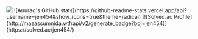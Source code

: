 <img src="https://capsule-render.vercel.app/api?type=waving&color=auto&height=200&section=header&text=jen454;&fontSize=90" />
![Anurag's GitHub stats](https://github-readme-stats.vercel.app/api?username=jen454&show_icons=true&theme=radical)
[![Solved.ac Profile](http://mazassumnida.wtf/api/v2/generate_badge?boj=jen454)](https://solved.ac/jen454/)
<!--
**jen454/jen454** is a ✨ _special_ ✨ repository because its `README.md` (this file) appears on your GitHub profile.

Here are some ideas to get you started:

- 🔭 I’m currently working on ...
- 🌱 I’m currently learning ...
- 👯 I’m looking to collaborate on ...
- 🤔 I’m looking for help with ...
- 💬 Ask me about ...
- 📫 How to reach me: ...
- 😄 Pronouns: ...
- ⚡ Fun fact: ...
-->
